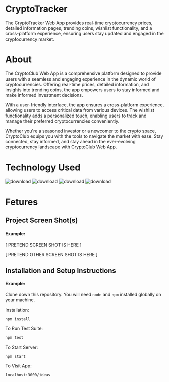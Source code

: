 # CryptoTracker

The CryptoTracker Web App provides real-time cryptocurrency prices, detailed information pages, trending coins, wishlist functionality, and a cross-platform experience, ensuring users stay updated and engaged in the cryptocurrency market.

# About 
The CryptoClub Web App is a comprehensive platform designed to provide users with a seamless and engaging experience in the dynamic world of cryptocurrencies. Offering real-time prices, detailed information, and insights into trending coins, the app empowers users to stay informed and make informed investment decisions.

With a user-friendly interface, the app ensures a cross-platform experience, allowing users to access critical data from various devices. The wishlist functionality adds a personalized touch, enabling users to track and manage their preferred cryptocurrencies conveniently.

Whether you're a seasoned investor or a newcomer to the crypto space, CryptoClub equips you with the tools to navigate the market with ease. Stay connected, stay informed, and stay ahead in the ever-evolving cryptocurrency landscape with CryptoClub Web App.

# Technology Used
![download](https://github.com/prashu-014/CryptoTracker/assets/98073443/31a24af7-908e-49dc-b959-55347cdcdc8a)
![download](https://github.com/prashu-014/CryptoTracker/assets/98073443/d38d43af-9111-47e8-a8c1-c2cf35bc3d99)
![download](https://github.com/prashu-014/CryptoTracker/assets/98073443/8fffc3a7-e7d3-45d0-b454-7b7634cd00f6)
![download](https://github.com/prashu-014/CryptoTracker/assets/98073443/29179389-71e6-4dc0-848c-bdfc94890d2e)


# Fetures


## Project Screen Shot(s)

#### Example:   

[ PRETEND SCREEN SHOT IS HERE ]

[ PRETEND OTHER SCREEN SHOT IS HERE ]

## Installation and Setup Instructions

#### Example:  

Clone down this repository. You will need `node` and `npm` installed globally on your machine.  

Installation:

`npm install`  

To Run Test Suite:  

`npm test`  

To Start Server:

`npm start`  

To Visit App:

`localhost:3000/ideas`  


